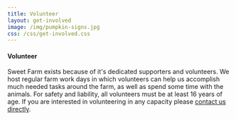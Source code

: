 ```yaml
---
title: Volunteer
layout: get-involved
image: /img/pumpkin-signs.jpg
css: /css/get-involved.css
---
```


#### Volunteer

Sweet Farm exists because of it's dedicated supporters and volunteers. We host regular farm work days in which volunteers can help us accomplish much needed tasks around the farm, as well as spend some time with the animals. For safety and liability, all volunteers must be at least 16 years of age. If you are interested in volunteering in any capacity please [contact us directly](/contact/).